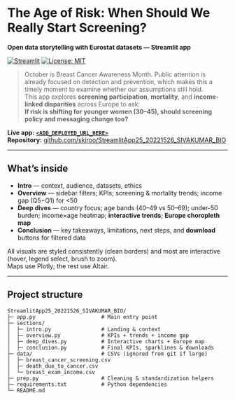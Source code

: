 # The Age of Risk: When Should We Really Start Screening?
**Open data storytelling with Eurostat datasets — Streamlit app**

[![Streamlit](https://img.shields.io/badge/Built%20with-Streamlit-ff4b4b.svg)](https://streamlit.io/)
[![License: MIT](https://img.shields.io/badge/License-MIT-green.svg)](LICENSE)

> October is Breast Cancer Awareness Month. Public attention is already focused on detection and prevention, which makes this a timely moment to examine whether our assumptions still hold.  
> This app explores **screening participation**, **mortality**, and **income-linked disparities** across Europe to ask:  
> **If risk is shifting for younger women (30–45), should screening policy and messaging change too?**

**Live app:**  [**`<ADD_DEPLOYED_URL_HERE>`**](#)  
**Repository:** [github.com/skiroo/StreamlitApp25_20221526_SIVAKUMAR_BIO](https://github.com/skiroo/StreamlitApp25_20221526_SIVAKUMAR_BIO)

---

## What’s inside

- **Intro** — context, audience, datasets, ethics  
- **Overview** — sidebar filters; KPIs; screening & mortality trends; income gap (Q5−Q1) for <50  
- **Deep dives** — country focus; age bands (40–49 vs 50–69); under-50 burden; income×age heatmap; **interactive trends**; **Europe choropleth map**  
- **Conclusion** — key takeaways, limitations, next steps, and **download** buttons for filtered data  

All visuals are styled consistently (clean borders) and most are interactive (hover, legend select, brush to zoom).  
Maps use Plotly; the rest use Altair.

---

## Project structure

```plaintext
StreamlitApp25_20221526_SIVAKUMAR_BIO/
├─ app.py                     # Main entry point
├─ sections/
│  ├─ intro.py                # Landing & context
│  ├─ overview.py             # KPIs + trends + income gap
│  ├─ deep_dives.py           # Interactive charts + Europe map
│  ├─ conclusion.py           # Final KPIs, sparklines & downloads
├─ data/                      # CSVs (ignored from git if large)
│  ├─ breast_cancer_screening.csv
│  ├─ death_due_to_cancer.csv
│  └─ breast_exam_income.csv
├─ prep.py                    # Cleaning & standardization helpers
├─ requirements.txt           # Python dependencies
└─ README.md
```
